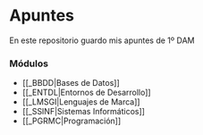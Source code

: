 # Apuntes
En este repositorio guardo mis apuntes de 1º DAM

### Módulos
- [[_BBDD|Bases de Datos]]
- [[_ENTDL|Entornos de Desarrollo]]
- [[_LMSGI|Lenguajes de Marca]]
- [[_SSINF|Sistemas Informáticos]]
- [[_PGRMC|Programación]]